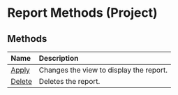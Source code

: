 
# Report Methods (Project)

## Methods



|**Name**|**Description**|
|:-----|:-----|
| [Apply](4461da82-5bd6-2d9b-0d39-35875c2cee36.md)|Changes the view to display the report.|
| [Delete](8a6b35c1-8552-b1be-2823-913790825a82.md)|Deletes the report.|
